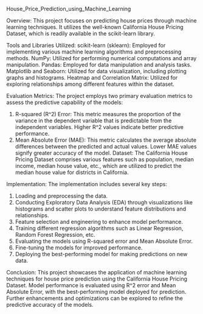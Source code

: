 House_Price_Prediction_using_Machine_Learning

Overview:
This project focuses on predicting house prices through machine learning techniques. It utilizes the well-known California House Pricing Dataset, which is readily available in the scikit-learn library.

Tools and Libraries Utilized:
scikit-learn (sklearn): Employed for implementing various machine learning algorithms and preprocessing methods.
NumPy: Utilized for performing numerical computations and array manipulation.
Pandas: Employed for data manipulation and analysis tasks.
Matplotlib and Seaborn: Utilized for data visualization, including plotting graphs and histograms.
Heatmap and Correlation Matrix: Utilized for exploring relationships among different features within the dataset.

Evaluation Metrics:
The project employs two primary evaluation metrics to assess the predictive capability of the models:

1) R-squared (R^2) Error: This metric measures the proportion of the variance in the dependent variable that is predictable from the independent variables. Higher R^2 values indicate better predictive performance.
2) Mean Absolute Error (MAE): This metric calculates the average absolute differences between the predicted and actual values. Lower MAE values signify greater accuracy of the model.
Dataset:
The California House Pricing Dataset comprises various features such as population, median income, median house value, etc., which are utilized to predict the median house value for districts in California.

Implementation:
The implementation includes several key steps:

1) Loading and preprocessing the data.
2) Conducting Exploratory Data Analysis (EDA) through visualizations like histograms and scatter plots to understand feature distributions and relationships.
3) Feature selection and engineering to enhance model performance.
4) Training different regression algorithms such as Linear Regression, Random Forest Regression, etc.
5) Evaluating the models using R-squared error and Mean Absolute Error.
6) Fine-tuning the models for improved performance.
7) Deploying the best-performing model for making predictions on new data.

Conclusion:
This project showcases the application of machine learning techniques for house price prediction using the California House Pricing Dataset. Model performance is evaluated using R^2 error and Mean Absolute Error, with the best-performing model deployed for prediction. Further enhancements and optimizations can be explored to refine the predictive accuracy of the models.

